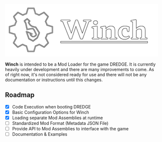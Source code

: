 ![Winch](./Resources/Banner.png)

**Winch** is intended to be a Mod Loader for the game DREDGE. It is currently heavily under development and there are many improvements to come. As of right now, it's not considered ready for use and there will not be any documentation or instructions until this changes.

## Roadmap

- [x] Code Execution when booting DREDGE
- [x] Basic Configuration Options for Winch
- [x] Loading separate Mod Assemblies at runtime
- [ ] Standardized Mod Format (Metadata JSON File)
- [ ] Provide API to Mod Assemblies to interface with the game
- [ ] Documentation & Examples

